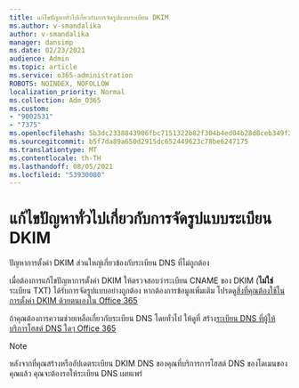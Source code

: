 ```yaml
---
title: แก้ไขปัญหาทั่วไปเกี่ยวกับการจัดรูปแบบระเบียน DKIM
ms.author: v-smandalika
author: v-smandalika
manager: dansimp
ms.date: 02/23/2021
audience: Admin
ms.topic: article
ms.service: o365-administration
ROBOTS: NOINDEX, NOFOLLOW
localization_priority: Normal
ms.collection: Adm_O365
ms.custom:
- "9002531"
- "7375"
ms.openlocfilehash: 5b3dc2338843906fbc7151322b82f304b4ed04b28d8ceb349f2705c309cdeae8
ms.sourcegitcommit: b5f7da89a650d2915dc652449623c78be6247175
ms.translationtype: MT
ms.contentlocale: th-TH
ms.lasthandoff: 08/05/2021
ms.locfileid: "53930080"
---
```

# <a name="fix-common-problems-with-dkim-record-formatting"></a>แก้ไขปัญหาทั่วไปเกี่ยวกับการจัดรูปแบบระเบียน DKIM

ปัญหาการตั้งค่า DKIM ส่วนใหญ่เกี่ยวข้องกับระเบียน DNS ที่ไม่ถูกต้อง

เมื่อต้องการแก้ไขปัญหาการตั้งค่า DKIM ให้ตรวจสอบว่าระเบียน CNAME ของ DKIM (**ไม่ใช่** ระเบียน TXT) ได้รับการจัดรูปแบบอย่างถูกต้อง หากต้องการข้อมูลเพิ่มเติม โปรดดู[สิ่งที่คุณต้องใช้ในการตั้งค่า DKIM ด้วยตนเองใน Office 365](https://docs.microsoft.com/microsoft-365/security/office-365-security/use-dkim-to-validate-outbound-email)

ถ้าคุณต้องการความช่วยเหลือเกี่ยวกับระเบียน DNS โดยทั่วไป ให้ดูที่ สร้าง[ระเบียน DNS ที่ผู้ให้บริการโฮสต์ DNS ใดๆ Office 365](https://docs.microsoft.com/microsoft-365/admin/get-help-with-domains/create-dns-records-at-any-dns-hosting-provider)

> [!NOTE]
> หลังจากที่คุณสร้างหรืออัปเดตระเบียน DKIM DNS ของคุณที่บริการการโฮสต์ DNS ของโดเมนของคุณแล้ว คุณจะต้องรอให้ระเบียน DNS เผยแพร่
